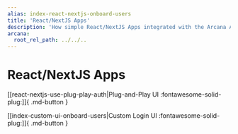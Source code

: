 ```yaml
---
alias: index-react-nextjs-onboard-users
title: 'React/NextJS Apps'
description: 'How simple React/NextJS Apps integrated with the Arcana Auth SDK can onboard users via plug-and-play or custom login UI options.'
arcana:
  root_rel_path: ../../..
---
```


# React/NextJS Apps

[[react-nextjs-use-plug-play-auth|Plug-and-Play UI :fontawesome-solid-plug:]]{ .md-button }

[[index-custom-ui-onboard-users|Custom Login UI :fontawesome-solid-plug:]]{ .md-button }